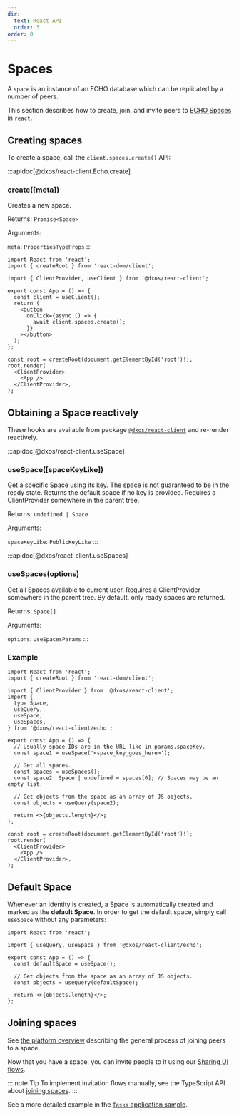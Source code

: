 ```yaml
---
dir:
  text: React API
  order: 3
order: 0
---
```


# Spaces

A `space` is an instance of an ECHO database which can be replicated by a number of peers.

This section describes how to create, join, and invite peers to [ECHO Spaces](../#spaces) in `react`.

## Creating spaces

To create a space, call the `client.spaces.create()` API:

:::apidoc[@dxos/react-client.Echo.create]

### create(\[meta\])

Creates a new space.

Returns: `Promise<Space>`

Arguments:

`meta`: <code>PropertiesTypeProps</code>
:::

```tsx{11} file=./snippets/create-spaces.tsx#L5-
import React from 'react';
import { createRoot } from 'react-dom/client';

import { ClientProvider, useClient } from '@dxos/react-client';

export const App = () => {
  const client = useClient();
  return (
    <button
      onClick={async () => {
        await client.spaces.create();
      }}
    ></button>
  );
};

const root = createRoot(document.getElementById('root')!);
root.render(
  <ClientProvider>
    <App />
  </ClientProvider>,
);
```

## Obtaining a Space reactively

These hooks are available from package [`@dxos/react-client`](https://www.npmjs.com/package/@dxos/react-client) and re-render reactively.

:::apidoc[@dxos/react-client.useSpace]

### useSpace(\[spaceKeyLike\])

Get a specific Space using its key.
The space is not guaranteed to be in the ready state.
Returns the default space if no key is provided.
Requires a ClientProvider somewhere in the parent tree.

Returns: <code>undefined | Space</code>

Arguments:

`spaceKeyLike`: <code>PublicKeyLike</code>
:::

:::apidoc[@dxos/react-client.useSpaces]

### useSpaces(options)

Get all Spaces available to current user.
Requires a ClientProvider somewhere in the parent tree.
By default, only ready spaces are returned.

Returns: <code>Space\[]</code>

Arguments:

`options`: <code>UseSpacesParams</code>
:::

### Example

```tsx{14,17} file=./snippets/use-spaces.tsx#L5-
import React from 'react';
import { createRoot } from 'react-dom/client';

import { ClientProvider } from '@dxos/react-client';
import {
  type Space,
  useQuery,
  useSpace,
  useSpaces,
} from '@dxos/react-client/echo';

export const App = () => {
  // Usually space IDs are in the URL like in params.spaceKey.
  const space1 = useSpace('<space_key_goes_here>');

  // Get all spaces.
  const spaces = useSpaces();
  const space2: Space | undefined = spaces[0]; // Spaces may be an empty list.

  // Get objects from the space as an array of JS objects.
  const objects = useQuery(space2);

  return <>{objects.length}</>;
};

const root = createRoot(document.getElementById('root')!);
root.render(
  <ClientProvider>
    <App />
  </ClientProvider>,
);
```

## Default Space

Whenever an Identity is created, a Space is automatically created and marked as the **default Space**. In order to get the default space, simply call `useSpace` without any parameters:

```tsx file=./snippets/default-space.tsx#L5-
import React from 'react';

import { useQuery, useSpace } from '@dxos/react-client/echo';

export const App = () => {
  const defaultSpace = useSpace();

  // Get objects from the space as an array of JS objects.
  const objects = useQuery(defaultSpace);

  return <>{objects.length}</>;
};
```

## Joining spaces

See [the platform overview](../#spaces) describing the general process of joining peers to a space.

Now that you have a space, you can invite people to it using our [Sharing UI flows](../../halo/#shell).

::: note Tip
To implement invitation flows manually, see the TypeScript API about [joining spaces](../typescript/README.md#creating-an-invitation).
:::

See a more detailed example in the [`Tasks` application sample](../../samples.md#tasks).
